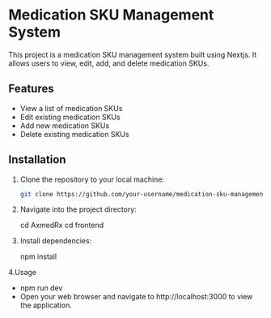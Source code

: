 # Medication SKU Management System

This project is a medication SKU management system built using Nextjs. It allows users to view, edit, add, and delete medication SKUs.

## Features

- View a list of medication SKUs
- Edit existing medication SKUs
- Add new medication SKUs
- Delete existing medication SKUs

## Installation

1. Clone the repository to your local machine:

   ```bash
   git clone https://github.com/your-username/medication-sku-management.git

   ```

2. Navigate into the project directory:

   cd AxmedRx
   cd frontend

3. Install dependencies:

   npm install

4.Usage

- npm run dev
- Open your web browser and navigate to http://localhost:3000 to view the application.

